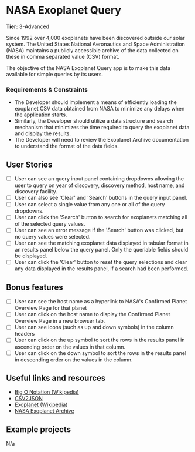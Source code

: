 # NASA Exoplanet Query

**Tier:** 3-Advanced

Since 1992 over 4,000 exoplanets have been discovered outside our solar
system. The United States National Aeronautics and Space Administration (NASA)
maintains a publicly accessible archive of the data collected on these in
comma separated value (CSV) format.

The objective of the NASA Exoplanet Query app is to make this data available 
for simple queries by its users. 

### Requirements & Constraints

- The Developer should implement a means of efficiently loading the exoplanet
CSV data obtained from NASA to minimize any delays when the application starts.
- Similarly, the Developer should utilize a data structure and search mechanism
that minimizes the time required to query the exoplanet data and display the
results.
- The Developer will need to review the Exoplanet Archive documentation to
understand the format of the data fields.

## User Stories

-   [ ] User can see an query input panel containing dropdowns allowing the
user to query on year of discovery, discovery method, host name, and discovery
facility.
-   [ ] User can also see 'Clear' and 'Search' buttons in the query input panel.
-   [ ] User can select a single value from any one or all of the query
dropdowns.
-   [ ] User can click the 'Search' button to search for exoplanets matching
all of the selected query values.
-   [ ] User can see an error message if the 'Search' button was clicked, but
no query values were selected.
-   [ ] User can see the matching exoplanet data displayed in tabular format 
in an results panel below the query panel. Only the queriable fields should
be displayed.
-   [ ] User can click the 'Clear' button to reset the query selections and
clear any data displayed in the results panel, if a search had been performed.

## Bonus features

-   [ ] User can see the host name as a hyperlink to NASA's Confirmed Planet
Overview Page for that planet
-   [ ] User can click on the host name to display the Confirmed Planet Overview
Page in a new browser tab. 
-   [ ] User can see icons (such as up and down symbols) in the column headers
-   [ ] User can click on the up symbol to sort the rows in the results panel
in ascending order on the values in that column.
-   [ ] User can click on the down symbol to sort the rows in the results panel
in descending order on the values in the column. 

## Useful links and resources

- [Big O Notation (Wikipedia)](https://en.wikipedia.org/wiki/Big_O_notation)
- [CSV2JSON](../1-Beginner/CSV2JSON-App.md)
- [Exoplanet (Wikipedia)](https://en.wikipedia.org/wiki/Exoplanet)
- [NASA Exoplanet Archive](https://exoplanetarchive.ipac.caltech.edu/cgi-bin/TblView/nph-tblView?app=ExoTbls&config=planets)

## Example projects

N/a

